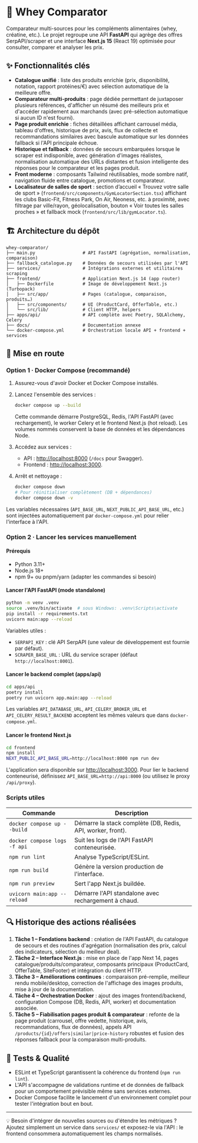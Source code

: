 # 🧬 Whey Comparator

Comparateur multi-sources pour les compléments alimentaires (whey, créatine, etc.). Le projet regroupe une API **FastAPI** qui agrège des offres SerpAPI/scraper et une interface **Next.js 15** (React 19) optimisée pour consulter, comparer et analyser les prix.

## ✨ Fonctionnalités clés

- **Catalogue unifié** : liste des produits enrichie (prix, disponibilité, notation, rapport protéines/€) avec sélection automatique de la meilleure offre.
- **Comparateur multi-produits** : page dédiée permettant de juxtaposer plusieurs références, d'afficher un résumé des meilleurs prix et d'accéder rapidement aux marchands (avec pré-sélection automatique si aucun ID n'est fourni).
- **Page produit enrichie** : fiches détaillées affichant carrousel média, tableau d'offres, historique de prix, avis, flux de collecte et recommandations similaires avec bascule automatique sur les données fallback si l'API principale échoue.
- **Historique et fallback** : données de secours embarquées lorsque le scraper est indisponible, avec génération d'images réalistes, normalisation automatique des URLs distantes et fusion intelligente des réponses pour le comparateur et les pages produit.
- **Front moderne** : composants Tailwind réutilisables, mode sombre natif, navigation fluide entre catalogue, promotions et comparateur.
- **Localisateur de salles de sport** : section d’accueil « Trouvez votre salle de sport » (`frontend/src/components/GymLocatorSection.tsx`) affichant les clubs Basic-Fit, Fitness Park, On Air, Neoness, etc. à proximité, avec filtrage par ville/rayon, géolocalisation, bouton « Voir toutes les salles proches » et fallback mock (`frontend/src/lib/gymLocator.ts`).

## 🏗️ Architecture du dépôt

```
whey-comparator/
├── main.py                  # API FastAPI (agrégation, normalisation, comparaison)
├── fallback_catalogue.py    # Données de secours utilisées par l'API
├── services/                # Intégrations externes et utilitaires scraping
├── frontend/                # Application Next.js 14 (app router)
│   ├── Dockerfile           # Image de développement Next.js (Turbopack)
│   ├── src/app/             # Pages (catalogue, comparaison, produits…)
│   ├── src/components/      # UI (ProductCard, OfferTable, etc.)
│   └── src/lib/             # Client HTTP, helpers
├── apps/api/                # API complète avec Poetry, SQLAlchemy, Celery
├── docs/                    # Documentation annexe
└── docker-compose.yml       # Orchestration locale API + frontend + services
```

## 🚀 Mise en route

### Option 1 · Docker Compose (recommandé)

1. Assurez-vous d'avoir Docker et Docker Compose installés.
2. Lancez l'ensemble des services :

   ```bash
   docker compose up --build
   ```

   Cette commande démarre PostgreSQL, Redis, l'API FastAPI (avec rechargement), le worker Celery et le frontend Next.js (hot reload). Les volumes nommés conservent la base de données et les dépendances Node.

3. Accédez aux services :
   - API : [http://localhost:8000](http://localhost:8000) (`/docs` pour Swagger).
   - Frontend : [http://localhost:3000](http://localhost:3000).

4. Arrêt et nettoyage :

   ```bash
   docker compose down
   # Pour réinitialiser complètement (DB + dépendances)
   docker compose down -v
   ```

Les variables nécessaires (`API_BASE_URL`, `NEXT_PUBLIC_API_BASE_URL`, etc.) sont injectées automatiquement par `docker-compose.yml` pour relier l'interface à l'API.

### Option 2 · Lancer les services manuellement

#### Prérequis

- Python 3.11+
- Node.js 18+
- npm 9+ ou pnpm/yarn (adapter les commandes si besoin)

#### Lancer l'API FastAPI (mode standalone)

```bash
python -m venv .venv
source .venv/bin/activate  # sous Windows: .venv\Scripts\activate
pip install -r requirements.txt
uvicorn main:app --reload
```

Variables utiles :

- `SERPAPI_KEY` : clé API SerpAPI (une valeur de développement est fournie par défaut).
- `SCRAPER_BASE_URL` : URL du service scraper (défaut `http://localhost:8001`).

#### Lancer le backend complet (apps/api)

```bash
cd apps/api
poetry install
poetry run uvicorn app.main:app --reload
```

Les variables `API_DATABASE_URL`, `API_CELERY_BROKER_URL` et `API_CELERY_RESULT_BACKEND` acceptent les mêmes valeurs que dans `docker-compose.yml`.

#### Lancer le frontend Next.js

```bash
cd frontend
npm install
NEXT_PUBLIC_API_BASE_URL=http://localhost:8000 npm run dev
```

L'application sera disponible sur [http://localhost:3000](http://localhost:3000). Pour lier le backend conteneurisé, définissez `API_BASE_URL=http://api:8000` (ou utilisez le proxy `/api/proxy`).

### Scripts utiles

| Commande                       | Description                                                |
|--------------------------------|------------------------------------------------------------|
| `docker compose up --build`    | Démarre la stack complète (DB, Redis, API, worker, front). |
| `docker compose logs -f api`   | Suit les logs de l'API FastAPI conteneurisée.              |
| `npm run lint`                 | Analyse TypeScript/ESLint.                                |
| `npm run build`                | Génère la version production de l'interface.              |
| `npm run preview`              | Sert l'app Next.js buildée.                               |
| `uvicorn main:app --reload`    | Démarre l'API standalone avec rechargement à chaud.       |

## 🔍 Historique des actions réalisées

1. **Tâche 1 – Fondations backend** : création de l'API FastAPI, du catalogue de secours et des routines d'agrégation (normalisation des prix, calcul des indicateurs, sélection du meilleur deal).
2. **Tâche 2 – Interface Next.js** : mise en place de l'app Next 14, pages catalogue/produits/comparateur, composants principaux (ProductCard, OfferTable, SiteFooter) et intégration du client HTTP.
3. **Tâche 3 – Améliorations continues** : comparaison pré-remplie, meilleur rendu mobile/desktop, correction de l'affichage des images produits, mise à jour de la documentation.
4. **Tâche 4 – Orchestration Docker** : ajout des images frontend/backend, configuration Compose (DB, Redis, API, worker) et documentation associée.
5. **Tâche 5 – Fiabilisation pages produit & comparateur** : refonte de la page produit (carrousel, offre vedette, historique, avis, recommandations, flux de données), appels API `/products/{id}/offers|similar|price-history` robustes et fusion des réponses fallback pour la comparaison multi-produits.

## 🧪 Tests & Qualité

- ESLint et TypeScript garantissent la cohérence du frontend (`npm run lint`).
- L'API s'accompagne de validations runtime et de données de fallback pour un comportement prévisible même sans services externes.
- Docker Compose facilite le lancement d'un environnement complet pour tester l'intégration bout en bout.

---

💡 Besoin d'intégrer de nouvelles sources ou d'étendre les métriques ? Ajoutez simplement un service dans `services/` et exposez-le via l'API : le frontend consommera automatiquement les champs normalisés.

